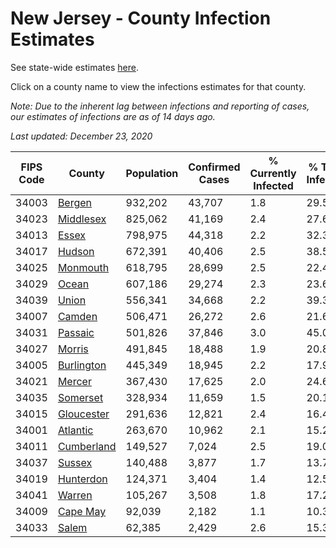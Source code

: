 # New Jersey - County Infection Estimates

See state-wide estimates [here](/infections/us-nj).

Click on a county name to view the infections estimates for that county.

*Note: Due to the inherent lag between infections and reporting of cases, our estimates of infections are as of 14 days ago.*

*Last updated: December 23, 2020*

|   FIPS Code |                   County |   Population |   Confirmed Cases |   % Currently Infected |   % Total Infected |
|-------------|--------------------------|--------------|-------------------|------------------------|--------------------|
|       34003 |         [Bergen](bergen) |      932,202 |            43,707 |                    1.8 |               29.5 |
|       34023 |   [Middlesex](middlesex) |      825,062 |            41,169 |                    2.4 |               27.6 |
|       34013 |           [Essex](essex) |      798,975 |            44,318 |                    2.2 |               32.3 |
|       34017 |         [Hudson](hudson) |      672,391 |            40,406 |                    2.5 |               38.5 |
|       34025 |     [Monmouth](monmouth) |      618,795 |            28,699 |                    2.5 |               22.4 |
|       34029 |           [Ocean](ocean) |      607,186 |            29,274 |                    2.3 |               23.6 |
|       34039 |           [Union](union) |      556,341 |            34,668 |                    2.2 |               39.3 |
|       34007 |         [Camden](camden) |      506,471 |            26,272 |                    2.6 |               21.6 |
|       34031 |       [Passaic](passaic) |      501,826 |            37,846 |                    3.0 |               45.0 |
|       34027 |         [Morris](morris) |      491,845 |            18,488 |                    1.9 |               20.8 |
|       34005 | [Burlington](burlington) |      445,349 |            18,945 |                    2.2 |               17.9 |
|       34021 |         [Mercer](mercer) |      367,430 |            17,625 |                    2.0 |               24.6 |
|       34035 |     [Somerset](somerset) |      328,934 |            11,659 |                    1.5 |               20.1 |
|       34015 | [Gloucester](gloucester) |      291,636 |            12,821 |                    2.4 |               16.4 |
|       34001 |     [Atlantic](atlantic) |      263,670 |            10,962 |                    2.1 |               15.2 |
|       34011 | [Cumberland](cumberland) |      149,527 |             7,024 |                    2.5 |               19.0 |
|       34037 |         [Sussex](sussex) |      140,488 |             3,877 |                    1.7 |               13.7 |
|       34019 |   [Hunterdon](hunterdon) |      124,371 |             3,404 |                    1.4 |               12.5 |
|       34041 |         [Warren](warren) |      105,267 |             3,508 |                    1.8 |               17.2 |
|       34009 |     [Cape May](cape-may) |       92,039 |             2,182 |                    1.1 |               10.3 |
|       34033 |           [Salem](salem) |       62,385 |             2,429 |                    2.6 |               15.3 |